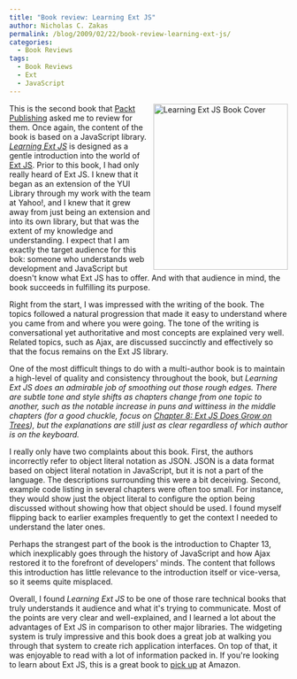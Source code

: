```yaml
---
title: "Book review: Learning Ext JS"
author: Nicholas C. Zakas
permalink: /blog/2009/02/22/book-review-learning-ext-js/
categories:
  - Book Reviews
tags:
  - Book Reviews
  - Ext
  - JavaScript
---
```

[<img class="alignnone size-medium wp-image-2003" src="/images/wp-content/uploads/2009/02/extjs-243x300.jpg" alt="Learning Ext JS Book Cover" width="243" height="300" align="right" />][1]This is the second book that [Packt Publishing][2] asked me to review for them. Once again, the content of the book is based on a JavaScript library. <cite><a href="http://www.packtpub.com/learning-ext-js/book">Learning Ext JS</a></cite> is designed as a gentle introduction into the world of [Ext JS][3]. Prior to this book, I had only really heard of Ext JS. I knew that it began as an extension of the YUI Library through my work with the team at Yahoo!, and I knew that it grew away from just being an extension and into its own library, but that was the extent of my knowledge and understanding. I expect that I am exactly the target audience for this bok: someone who understands web development and JavaScript but doesn't know what Ext JS has to offer. And with that audience in mind, the book succeeds in fulfilling its purpose.

Right from the start, I was impressed with the writing of the book. The topics followed a natural progression that made it easy to understand where you came from and where you were going. The tone of the writing is conversational yet authoritative and most concepts are explained very well. Related topics, such as Ajax, are discussed succinctly and effectively so that the focus remains on the Ext JS library.

One of the most difficult things to do with a multi-author book is to maintain a high-level of quality and consistency throughout the book, but <cite>Learning Ext JS</cite><cite> does an admirable job of smoothing out those rough edges. There are subtle tone and style shifts as chapters change from one topic to another, such as the notable increase in puns and wittiness in the middle chapters (for a good chuckle, focus on <a href="http://www.packtpub.com/article/learning-ext-js-table-of-contents#chapter_8">Chapter 8: Ext JS Does Grow on Trees</a>), but the explanations are still just as clear regardless of which author is on the keyboard.</cite>

I really only have two complaints about this book. First, the authors incorrectly refer to object literal notation as JSON. JSON is a data format based on object literal notation in JavaScript, but it is not a part of the language. The descriptions surrounding this were a bit deceiving. Second, example code listing in several chapters were often too small. For instance, they would show just the object literal to configure the option being discussed without showing how that object should be used. I found myself flipping back to earlier examples frequently to get the context I needed to understand the later ones.

Perhaps the strangest part of the book is the introduction to Chapter 13, which inexplicably goes through the history of JavaScript and how Ajax restored it to the forefront of developers' minds. The content that follows this introduction has little relevance to the introduction itself or vice-versa, so it seems quite misplaced.

Overall, I found <cite>Learning Ext JS</cite> to be one of those rare technical books that truly understands it audience and what it's trying to communicate. Most of the points are very clear and well-explained, and I learned a lot about the advantages of Ext JS in comparison to other major libraries. The widgeting system is truly impressive and this book does a great job at walking you through that system to create rich application interfaces. On top of that, it was enjoyable to read with a lot of information packed in. If you're looking to learn about Ext JS, this is a great book to [pick up][1] at Amazon.

 [1]: http://www.amazon.com/gp/product/1847195148?ie=UTF8&tag=nczonline-20&linkCode=as2&camp=1789&creative=390957&creativeASIN=1847195148
 [2]: http://www.packtpub.com/
 [3]: http://extjs.com/
